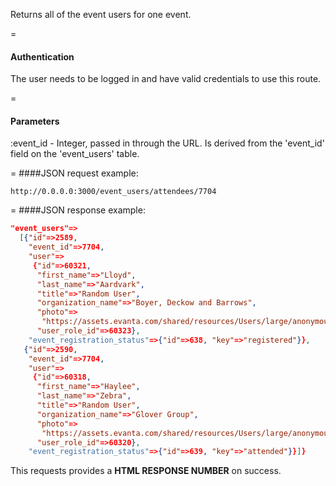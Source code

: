 <!-- --- title: GET /event_users/attendees/:event_id -->

Returns all of the event users for one event.

=
#### Authentication

The user needs to be logged in and have valid credentials to use this route.

=
#### Parameters

:event_id - Integer, passed in through the URL. Is derived from the 'event_id' field on the 'event_users' table.

=
####JSON request example:
```
http://0.0.0.0:3000/event_users/attendees/7704
```

=
####JSON response example:

```json
"event_users"=>
  [{"id"=>2589,
    "event_id"=>7704,
    "user"=>
     {"id"=>60321,
      "first_name"=>"Lloyd",
      "last_name"=>"Aardvark",
      "title"=>"Random User",
      "organization_name"=>"Boyer, Deckow and Barrows",
      "photo"=>
       "https://assets.evanta.com/shared/resources/Users/large/anonymous2.jpg",
      "user_role_id"=>60323},
    "event_registration_status"=>{"id"=>638, "key"=>"registered"}},
   {"id"=>2590,
    "event_id"=>7704,
    "user"=>
     {"id"=>60318,
      "first_name"=>"Haylee",
      "last_name"=>"Zebra",
      "title"=>"Random User",
      "organization_name"=>"Glover Group",
      "photo"=>
       "https://assets.evanta.com/shared/resources/Users/large/anonymous2.jpg",
      "user_role_id"=>60320},
    "event_registration_status"=>{"id"=>639, "key"=>"attended"}}]}
```

This requests provides a <strong>HTML RESPONSE NUMBER</strong> on success.